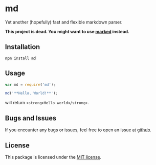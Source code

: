 # md

Yet another (hopefully) fast and flexible markdown parser.

**This project is dead. You might want to use [marked](//github.com/chjj/marked)
instead.**


## Installation

    npm install md

## Usage

~~~ javascript
var md = require('md');

md('**Hello, World!**');
~~~

will return `<strong>Hello world</strong>`.

## Bugs and Issues

If you encounter any bugs or issues, feel free to open an issue at
[github](//github.com/pvorb/node-md/issues).

## License

This package is licensed under the
[MIT license](http://vorb.de/license/mit.html).
